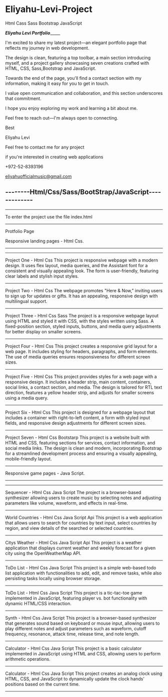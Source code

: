 # Eliyahu-Levi-Project
 Html Cass Sass Bootstrap JavaScript


_________Eliyahu Levi Portfolio______________

I'm excited to share my latest project—an elegant portfolio page that reflects my journey in web development. 

The design is clean, featuring a top toolbar, a main section introducing myself, and a project gallery showcasing seven creations crafted with HTML, CSS, Sass,Bootstrap and JavaScript.

Towards the end of the page, you'll find a contact section with my information, making it easy for you to get in touch. 

I value open communication and collaboration, and this section underscores that commitment.

I hope you enjoy exploring my work and learning a bit about me. 

Feel free to reach out—I'm always open to connecting.

Best

Eliyahu Levi

Feel free to contact me for any project

if you're interested in creating web applications

+972-52-8393196

eliyahuofficialmusic@gmail.com

--------Html/Css/Sass/BootStrap/JavaScript-------------
----------------------------------------------------
______________________________________
To enter the project use the file index.html
______________________________________

Protfolio Page


Responsive landing pages - Html Css.
______________________________________

-----------------
Project One - Html Css
This project is responsive webpage with a modern design. It uses flex layout, media queries, and the Assistant font for a consistent and visually appealing look. The form is user-friendly, featuring clear labels and stylish input styles.

-----------------
Project Two - Html Css
The webpage promotes "Here & Now," inviting users to sign up for updates or gifts. It has an appealing, responsive design with multilingual support.

-----------------

Project Three - Html Css Sass
The project is a responsive webpage layout using HTML and styled it with CSS, with the styles written using Sass. A fixed-position section, styled inputs, buttons, and media query adjustments for better display on smaller screens.

-----------------

Project Four - Html Css
This project creates a responsive grid layout for a web page. It includes styling for headers, paragraphs, and form elements. The use of media queries ensures responsiveness for different screen sizes.

-----------------

Project Five - Html Css
This project provides styles for a web page with a responsive design. It includes a header strip, main content, containers, social links, a contact section, and media. The design is tailored for RTL text direction, features a yellow header strip, and adjusts for smaller screens using a media query.

-----------------

Project Six - Html Css
This project is designed for a webpage layout that includes a container with right-to-left content, a form with styled input fields, and responsive design adjustments for different screen sizes.

-----------------

Project Seven - Html Css Bootstarp
This project is a website built with HTML and CSS, featuring sections for services, contact information, and social media links. The design is clean and modern, incorporating Bootstrap for a streamlined development process and ensuring a visually appealing, mobile-friendly layout.

------------------


Responsive game pages - Java Script.
______________________________________


------------------

Sequencer - Html Css Java Script
The project is a browser-based synthesizer allowing users to create music by selecting notes and adjusting parameters like volume, waveform, and effects in real-time.

------------------

World Countries - Html Css Java Script Api
This project is a web application that allows users to search for countries by text input, select countries by region, and view details of the searched or selected countries.

------------------

Citys Weather - Html Css Java Script Api
This project is a weather application that displays current weather and weekly forecast for a given city using the OpenWeatherMap API.

------------------

ToDo List - Html Css Java Script
This project is a simple web-based todo list application with functionalities to add, edit, and remove tasks, while also persisting tasks locally using browser storage.

------------------

ToDo List - Html Css Java Script
This project is a tic-tac-toe game implemented in JavaScript, featuring player vs. bot functionality with dynamic HTML/CSS interaction.

------------------

Synth - Html Css Java Script
This project is a browser-based synthesizer that generates sound based on keyboard or mouse input, allowing users to play different notes and adjust parameters such as waveform, cutoff frequency, resonance, attack time, release time, and note length.

------------------

Calculator - Html Css Java Script
This project is a basic calculator implemented in JavaScript using HTML and CSS, allowing users to perform arithmetic operations.

------------------

Calculator - Html Css Java Script
This project creates an analog clock using HTML, CSS, and JavaScript to dynamically update the clock hands' positions based on the current time.

------------------